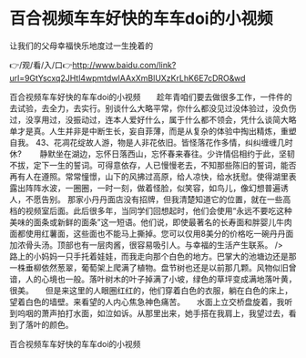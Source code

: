 # 百合视频车车好快的车车doi的小视频
让我们的父母幸福快乐地度过一生挽着的

👉/观/看/入/口👉http://www.baidu.com/link?url=9GtYscxq2JHtl4wpmtdwIAAxXmBlUXzKrLhK6E7cDRO&wd

百合视频车车好快的车车doi的小视频　　趁年青咱们要去做很多工作，一件件的去试验，去全力，去实行。别谈什么大略平常，你什么都没见过没体验过，没负伤过，没享用过，没振动过，连本人爱好什么，属于什么都不领会，凭什么谈简大略单才是真。人生并非是中断生长，妄自菲薄，而是从复杂的体验中掏出精炼，重塑自我。
	43、花凋花绽故人游，物是人非花依旧。皆怪落花作多情，纠纠缠缠几时休?
　　静默坐在湖边，忘怀日落西山，忘怀春来春往。少许情侣相约于此，坚韧不拔，定下一生的誓词。可得意依存，人已慢慢老去，不知那些陈旧的誓词，能否再有人在遵照。常常憧憬，山下的风拂过高原，给人凉快，给水抚慰。使得湖里表露出阵阵水波，一圈圈，一时一刻，做着怪脸，似笑容，如鸟儿，像幻想普遍诱人，不愿告别。
那家小丹丹面店没有招牌，但我清楚知道它的位置，就在一些高档的视频室后面。此后很多年，当同学们回想起时，他们会使用“永远不要吃这种美味的面条或新鲜的面条”这一短语。他们说，即使最著名的长寿面和胖婴儿牛肉面都使用红薯面，这些面也不能马上撕掉。您可以仅用8美分的价格吃一碗丹丹面加浓骨头汤。顶部也有一层肉酱，很容易吸引人。与幸福的生活产生联系。
/>　　路上的小妈妈一只手托着娃娃，而我走向那个白色的地方。巴掌大的池塘边还是那一株垂柳依然葱翠，葡萄架上爬满了植物。盘节树也还是以前那几颗。风物似旧曾谙，人的心境也一般。落叶树木的叶子掉满了小坡，绿色的草坪变成满地落叶黄，很美。　　但是来这里的人眼圈红红的，他们穿着白色的衣服，躺在白色的床上，望着白色的墙壁。来看望的人内心焦急神色痛苦。　　水面上立交桥盘旋着，我听到呜咽的萧声拍打水面，如泣如诉。从那里出来，她手搭在我肩上，我望过去，看到了落叶的颜色。

百合视频车车好快的车车doi的小视频
